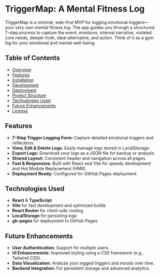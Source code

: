 # TriggerMap: A Mental Fitness Log

TriggerMap is a minimal, web-first MVP for logging emotional triggers—your very own mental fitness log. The app guides you through a structured 7-step process to capture the event, emotions, internal narrative, violated core needs, deeper truth, ideal alternative, and action. Think of it as a gym log for your emotional and mental well-being.

## Table of Contents

- [Overview](./OVERVIEW.md)
- [Features](#features)
- [Installation](./INSTALLATION.md)
- [Development](./DEVELOPMENT.md)
- [Deployment](./DEPLOYMENT.md)
- [Project Structure](#project-structure)
- [Technologies Used](#technologies-used)
- [Future Enhancements](#future-enhancements)
- [License](./LICENSE)

## Features

- **7-Step Trigger Logging Form:** Capture detailed emotional triggers and reflections.
- **View, Edit & Delete Logs:** Easily manage logs stored in LocalStorage.
- **Export Logs:** Download your logs as a JSON file for backup or analysis.
- **Shared Layout:** Consistent header and navigation across all pages.
- **Fast & Responsive:** Built with React and Vite for speedy development and Hot Module Replacement (HMR).
- **Deployment Ready:** Configured for GitHub Pages deployment.

## Technologies Used

- **React** & **TypeScript**
- **Vite** for fast development and optimized builds
- **React Router** for client-side routing
- **LocalStorage** for persisting logs
- **gh-pages** for deployment to GitHub Pages

## Future Enhancements

- **User Authentication:** Support for multiple users.
- **UI Enhancements:** Improved styling using a CSS framework (e.g., Tailwind CSS).
- **Data Visualization:** Analyze your logged triggers and moods over time.
- **Backend Integration:** For persistent storage and advanced analytics.